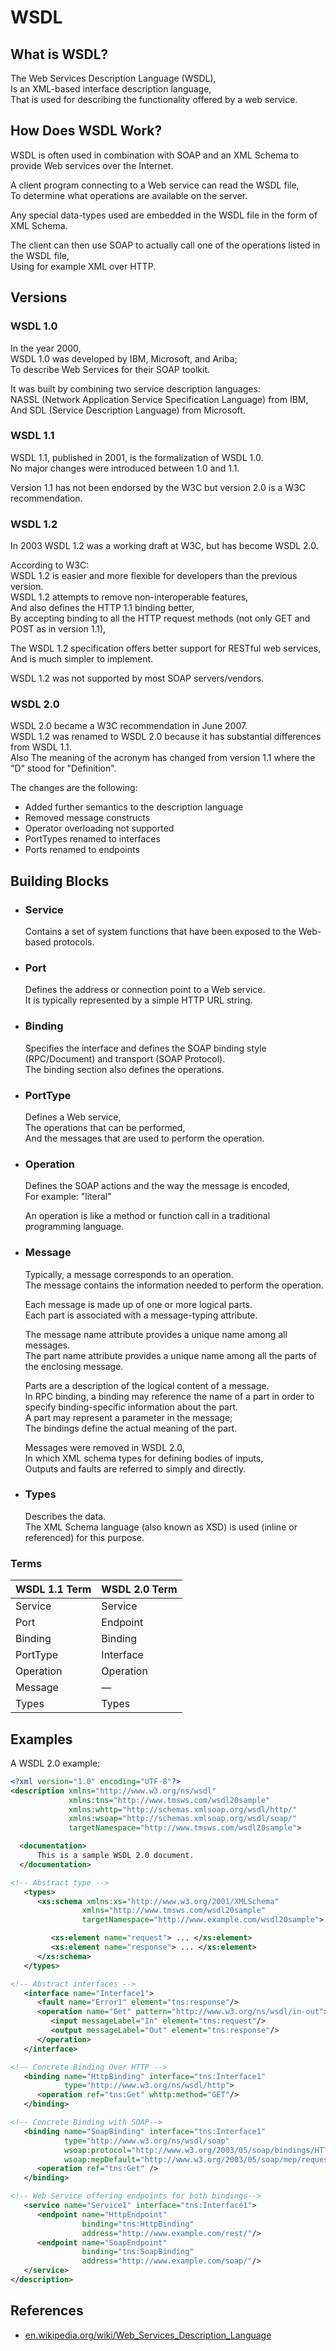 # WSDL

## What is WSDL?

The Web Services Description Language (WSDL),  
Is an XML-based interface description language,  
That is used for describing the functionality offered by a web service.

## How Does WSDL Work?

WSDL is often used in combination with SOAP and an XML Schema to provide Web services over the Internet.

A client program connecting to a Web service can read the WSDL file,  
To determine what operations are available on the server.

Any special data-types used are embedded in the WSDL file in the form of XML Schema.

The client can then use SOAP to actually call one of the operations listed in the WSDL file,  
Using for example XML over HTTP.

## Versions

### WSDL 1.0

In the year 2000,  
WSDL 1.0 was developed by IBM, Microsoft, and Ariba;  
To describe Web Services for their SOAP toolkit.

It was built by combining two service description languages:  
NASSL (Network Application Service Specification Language) from IBM,  
And SDL (Service Description Language) from Microsoft.

### WSDL 1.1

WSDL 1.1, published in 2001, is the formalization of WSDL 1.0.  
No major changes were introduced between 1.0 and 1.1.

Version 1.1 has not been endorsed by the W3C but version 2.0 is a W3C recommendation.

### WSDL 1.2

In 2003 WSDL 1.2 was a working draft at W3C, but has become WSDL 2.0.

According to W3C:  
WSDL 1.2 is easier and more flexible for developers than the previous version.  
WSDL 1.2 attempts to remove non-interoperable features,  
And also defines the HTTP 1.1 binding better,  
By accepting binding to all the HTTP request methods (not only GET and POST as in version 1.1),

The WSDL 1.2 specification offers better support for RESTful web services,  
And is much simpler to implement.

WSDL 1.2 was not supported by most SOAP servers/vendors.

### WSDL 2.0

WSDL 2.0 became a W3C recommendation in June 2007.  
WSDL 1.2 was renamed to WSDL 2.0 because it has substantial differences from WSDL 1.1.  
Also The meaning of the acronym has changed from version 1.1 where the "D" stood for "Definition".

The changes are the following:

- Added further semantics to the description language
- Removed message constructs
- Operator overloading not supported
- PortTypes renamed to interfaces
- Ports renamed to endpoints

## Building Blocks

- ### Service

  Contains a set of system functions that have been exposed to the Web-based protocols.

- ### Port

  Defines the address or connection point to a Web service.  
  It is typically represented by a simple HTTP URL string.

- ### Binding

  Specifies the interface and defines the SOAP binding style (RPC/Document) and transport (SOAP Protocol).  
  The binding section also defines the operations.

- ### PortType

  Defines a Web service,  
  The operations that can be performed,  
  And the messages that are used to perform the operation.

- ### Operation

  Defines the SOAP actions and the way the message is encoded,  
  For example: "literal"

  An operation is like a method or function call in a traditional programming language.

- ### Message

  Typically, a message corresponds to an operation.  
  The message contains the information needed to perform the operation.

  Each message is made up of one or more logical parts.  
  Each part is associated with a message-typing attribute.

  The message name attribute provides a unique name among all messages.  
  The part name attribute provides a unique name among all the parts of the enclosing message.

  Parts are a description of the logical content of a message.  
  In RPC binding, a binding may reference the name of a part in order to specify binding-specific information about the part.  
  A part may represent a parameter in the message;  
  The bindings define the actual meaning of the part.

  Messages were removed in WSDL 2.0,  
  In which XML schema types for defining bodies of inputs,  
  Outputs and faults are referred to simply and directly.

- ### Types

  Describes the data.  
  The XML Schema language (also known as XSD) is used (inline or referenced) for this purpose.

### Terms

| WSDL 1.1 Term | WSDL 2.0 Term |
| ------------- | ------------- |
| Service       | Service       |
| Port          | Endpoint      |
| Binding       | Binding       |
| PortType      | Interface     |
| Operation     | Operation     |
| Message       | —             |
| Types         | Types         |

## Examples

A WSDL 2.0 example:

```xml
<?xml version="1.0" encoding="UTF-8"?>
<description xmlns="http://www.w3.org/ns/wsdl"
             xmlns:tns="http://www.tmsws.com/wsdl20sample"
             xmlns:whttp="http://schemas.xmlsoap.org/wsdl/http/"
             xmlns:wsoap="http://schemas.xmlsoap.org/wsdl/soap/"
             targetNamespace="http://www.tmsws.com/wsdl20sample">

  <documentation>
      This is a sample WSDL 2.0 document.
  </documentation>

<!-- Abstract type -->
   <types>
      <xs:schema xmlns:xs="http://www.w3.org/2001/XMLSchema"
                xmlns="http://www.tmsws.com/wsdl20sample"
                targetNamespace="http://www.example.com/wsdl20sample">

         <xs:element name="request"> ... </xs:element>
         <xs:element name="response"> ... </xs:element>
      </xs:schema>
   </types>

<!-- Abstract interfaces -->
   <interface name="Interface1">
      <fault name="Error1" element="tns:response"/>
      <operation name="Get" pattern="http://www.w3.org/ns/wsdl/in-out">
         <input messageLabel="In" element="tns:request"/>
         <output messageLabel="Out" element="tns:response"/>
      </operation>
   </interface>

<!-- Concrete Binding Over HTTP -->
   <binding name="HttpBinding" interface="tns:Interface1"
            type="http://www.w3.org/ns/wsdl/http">
      <operation ref="tns:Get" whttp:method="GET"/>
   </binding>

<!-- Concrete Binding with SOAP-->
   <binding name="SoapBinding" interface="tns:Interface1"
            type="http://www.w3.org/ns/wsdl/soap"
            wsoap:protocol="http://www.w3.org/2003/05/soap/bindings/HTTP/"
            wsoap:mepDefault="http://www.w3.org/2003/05/soap/mep/request-response">
      <operation ref="tns:Get" />
   </binding>

<!-- Web Service offering endpoints for both bindings-->
   <service name="Service1" interface="tns:Interface1">
      <endpoint name="HttpEndpoint"
                binding="tns:HttpBinding"
                address="http://www.example.com/rest/"/>
      <endpoint name="SoapEndpoint"
                binding="tns:SoapBinding"
                address="http://www.example.com/soap/"/>
   </service>
</description>
```

## References

- [en.wikipedia.org/wiki/Web_Services_Description_Language](https://en.wikipedia.org/wiki/Web_Services_Description_Language)
